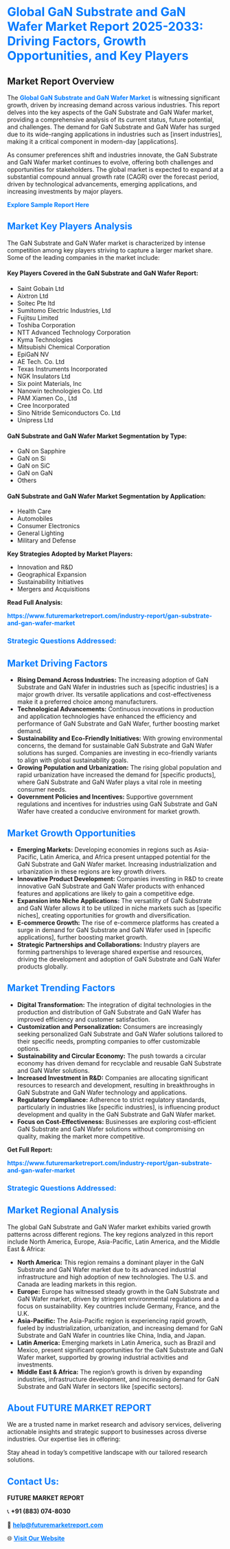 <h1 style="color: #007BFF;">Global GaN Substrate and GaN Wafer Market Report 2025-2033: Driving Factors, Growth Opportunities, and Key Players</h1>

<section id="overview">
<h2>Market Report Overview</h2>
<p>The <a href="https://www.futuremarketreport.com/industry-report/gan-substrate-and-gan-wafer-market" style="color: #007BFF; text-decoration: none;"><strong>Global GaN Substrate and GaN Wafer Market</strong></a> is witnessing significant growth, driven by increasing demand across various industries. This report delves into the key aspects of the GaN Substrate and GaN Wafer market, providing a comprehensive analysis of its current status, future potential, and challenges. The demand for GaN Substrate and GaN Wafer has surged due to its wide-ranging applications in industries such as [insert industries], making it a critical component in modern-day [applications].</p>
<p>As consumer preferences shift and industries innovate, the GaN Substrate and GaN Wafer market continues to evolve, offering both challenges and opportunities for stakeholders. The global market is expected to expand at a substantial compound annual growth rate (CAGR) over the forecast period, driven by technological advancements, emerging applications, and increasing investments by major players.</p>
</section>

<section id="overview">
<p><a href="https://www.futuremarketreport.com/request-sample/reportId=115828" style="color: #007BFF; text-decoration: none;"><strong>Explore Sample Report Here</strong></a></p>
</section>

<section id="key-players">
<h2 style="color: #007BFF;">Market Key Players Analysis</h2>
<p>The GaN Substrate and GaN Wafer market is characterized by intense competition among key players striving to capture a larger market share. Some of the leading companies in the market include:</p>
<h4>Key Players Covered in the GaN Substrate and GaN Wafer Report:</h4>
<ul><li>Saint Gobain Ltd</li><li>Aixtron Ltd</li><li>Soitec Pte ltd</li><li>Sumitomo Electric Industries, Ltd</li><li>Fujitsu Limited</li><li>Toshiba Corporation</li><li>NTT Advanced Technology Corporation</li><li>Kyma Technologies</li><li>Mitsubishi Chemical Corporation</li><li>EpiGaN NV</li><li>AE Tech. Co. Ltd</li><li>Texas Instruments Incorporated</li><li>NGK Insulators Ltd</li><li>Six point Materials, Inc</li><li>Nanowin technologies Co. Ltd</li><li>PAM Xiamen Co., Ltd</li><li>Cree Incorporated</li><li>Sino Nitride Semiconductors Co. Ltd</li><li>Unipress Ltd</li></ul>
<h4>GaN Substrate and GaN Wafer Market Segmentation by Type:</h4>
<ul><li>GaN on Sapphire</li><li>GaN on Si</li><li>GaN on SiC</li><li>GaN on GaN</li><li>Others</li></ul>

<h4>GaN Substrate and GaN Wafer Market Segmentation by Application:</h4>
<ul><li>Health Care</li><li>Automobiles</li><li>Consumer Electronics</li><li>General Lighting</li><li>Military and Defense</li></ul>
<p><strong>Key Strategies Adopted by Market Players:</strong></p>
<ul>
<li>Innovation and R&D</li>
<li>Geographical Expansion</li>
<li>Sustainability Initiatives</li>
<li>Mergers and Acquisitions</li>
</ul>
</section>

<section>
<p><strong>Read Full Analysis: </strong></p><a href="https://www.futuremarketreport.com/industry-report/gan-substrate-and-gan-wafer-market" style="color: #007BFF; text-decoration: none;"><strong>https://www.futuremarketreport.com/industry-report/gan-substrate-and-gan-wafer-market</strong></a>
<h3 style="color: #007BFF;">Strategic Questions Addressed:</h3>
</section>

<section id="driving-factors">
<h2 style="color: #007BFF;">Market Driving Factors</h2>
<ul>
<li><strong>Rising Demand Across Industries:</strong> The increasing adoption of GaN Substrate and GaN Wafer in industries such as [specific industries] is a major growth driver. Its versatile applications and cost-effectiveness make it a preferred choice among manufacturers.</li>
<li><strong>Technological Advancements:</strong> Continuous innovations in production and application technologies have enhanced the efficiency and performance of GaN Substrate and GaN Wafer, further boosting market demand.</li>
<li><strong>Sustainability and Eco-Friendly Initiatives:</strong> With growing environmental concerns, the demand for sustainable GaN Substrate and GaN Wafer solutions has surged. Companies are investing in eco-friendly variants to align with global sustainability goals.</li>
<li><strong>Growing Population and Urbanization:</strong> The rising global population and rapid urbanization have increased the demand for [specific products], where GaN Substrate and GaN Wafer plays a vital role in meeting consumer needs.</li>
<li><strong>Government Policies and Incentives:</strong> Supportive government regulations and incentives for industries using GaN Substrate and GaN Wafer have created a conducive environment for market growth.</li>
</ul>
</section>

<section id="growth-opportunities">
<h2 style="color: #007BFF;">Market Growth Opportunities</h2>
<ul>
<li><strong>Emerging Markets:</strong> Developing economies in regions such as Asia-Pacific, Latin America, and Africa present untapped potential for the GaN Substrate and GaN Wafer market. Increasing industrialization and urbanization in these regions are key growth drivers.</li>
<li><strong>Innovative Product Development:</strong> Companies investing in R&D to create innovative GaN Substrate and GaN Wafer products with enhanced features and applications are likely to gain a competitive edge.</li>
<li><strong>Expansion into Niche Applications:</strong> The versatility of GaN Substrate and GaN Wafer allows it to be utilized in niche markets such as [specific niches], creating opportunities for growth and diversification.</li>
<li><strong>E-commerce Growth:</strong> The rise of e-commerce platforms has created a surge in demand for GaN Substrate and GaN Wafer used in [specific applications], further boosting market growth.</li>
<li><strong>Strategic Partnerships and Collaborations:</strong> Industry players are forming partnerships to leverage shared expertise and resources, driving the development and adoption of GaN Substrate and GaN Wafer products globally.</li>
</ul>
</section>

<section id="trending-factors">
<h2 style="color: #007BFF;">Market Trending Factors</h2>
<ul>
<li><strong>Digital Transformation:</strong> The integration of digital technologies in the production and distribution of GaN Substrate and GaN Wafer has improved efficiency and customer satisfaction.</li>
<li><strong>Customization and Personalization:</strong> Consumers are increasingly seeking personalized GaN Substrate and GaN Wafer solutions tailored to their specific needs, prompting companies to offer customizable options.</li>
<li><strong>Sustainability and Circular Economy:</strong> The push towards a circular economy has driven demand for recyclable and reusable GaN Substrate and GaN Wafer solutions.</li>
<li><strong>Increased Investment in R&D:</strong> Companies are allocating significant resources to research and development, resulting in breakthroughs in GaN Substrate and GaN Wafer technology and applications.</li>
<li><strong>Regulatory Compliance:</strong> Adherence to strict regulatory standards, particularly in industries like [specific industries], is influencing product development and quality in the GaN Substrate and GaN Wafer market.</li>
<li><strong>Focus on Cost-Effectiveness:</strong> Businesses are exploring cost-efficient GaN Substrate and GaN Wafer solutions without compromising on quality, making the market more competitive.</li>
</ul>
</section>

<section>
<p><strong>Get Full Report: </strong></p><a href="https://www.futuremarketreport.com/industry-report/gan-substrate-and-gan-wafer-market" style="color: #007BFF; text-decoration: none;"><strong>https://www.futuremarketreport.com/industry-report/gan-substrate-and-gan-wafer-market</strong></a>
<h3 style="color: #007BFF;">Strategic Questions Addressed:</h3>
</section>


<section id="regional-analysis">
<h2 style="color: #007BFF;">Market Regional Analysis</h2>
<p>The global GaN Substrate and GaN Wafer market exhibits varied growth patterns across different regions. The key regions analyzed in this report include North America, Europe, Asia-Pacific, Latin America, and the Middle East & Africa:</p>
<ul>
<li><strong>North America:</strong> This region remains a dominant player in the GaN Substrate and GaN Wafer market due to its advanced industrial infrastructure and high adoption of new technologies. The U.S. and Canada are leading markets in this region.</li>
<li><strong>Europe:</strong> Europe has witnessed steady growth in the GaN Substrate and GaN Wafer market, driven by stringent environmental regulations and a focus on sustainability. Key countries include Germany, France, and the U.K.</li>
<li><strong>Asia-Pacific:</strong> The Asia-Pacific region is experiencing rapid growth, fueled by industrialization, urbanization, and increasing demand for GaN Substrate and GaN Wafer in countries like China, India, and Japan.</li>
<li><strong>Latin America:</strong> Emerging markets in Latin America, such as Brazil and Mexico, present significant opportunities for the GaN Substrate and GaN Wafer market, supported by growing industrial activities and investments.</li>
<li><strong>Middle East & Africa:</strong> The region’s growth is driven by expanding industries, infrastructure development, and increasing demand for GaN Substrate and GaN Wafer in sectors like [specific sectors].</li>
</ul>
</section>

<footer>
<h2 style="color: #007BFF;">About FUTURE MARKET REPORT</h2>
<p>We are a trusted name in market research and advisory services, delivering actionable insights and strategic support to businesses across diverse industries. Our expertise lies in offering:</p>

<p>Stay ahead in today’s competitive landscape with our tailored research solutions.</p>

<h2 style="color: #007BFF;">Contact Us:</h2>
<p><strong>FUTURE MARKET REPORT</strong></p>
<p>📞 <strong>+91 (883) 074-8030</strong></p>
<p>📧 <strong><a href="mailto:help@futuremarketreport.com" style="color: #007BFF;">help@futuremarketreport.com</a></strong></p>
<p>🌐 <strong><a href="https://www.futuremarketreport.com/" style="color: #007BFF;">Visit Our Website</a></strong></p>
</footer>